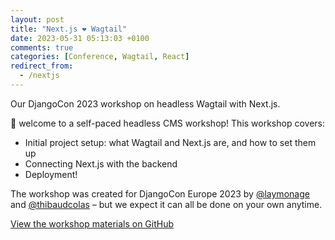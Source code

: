 ```yaml
---
layout: post
title: "Next.js ❤️ Wagtail"
date: 2023-05-31 05:13:03 +0100
comments: true
categories: [Conference, Wagtail, React]
redirect_from:
  - /nextjs
---
```


Our DjangoCon 2023 workshop on headless Wagtail with Next.js.

<!-- more -->

👋 welcome to a self-paced headless CMS workshop! This workshop covers:

- Initial project setup: what Wagtail and Next.js are, and how to set them up
- Connecting Next.js with the backend
- Deployment!

The workshop was created for DjangoCon Europe 2023 by [@laymonage](https://github.com/laymonage) and [@thibaudcolas](https://github.com/thibaudcolas) – but we expect it can all be done on your own anytime.

[View the workshop materials on GitHub](https://github.com/thibaudcolas/nextjs-loves-wagtail)
